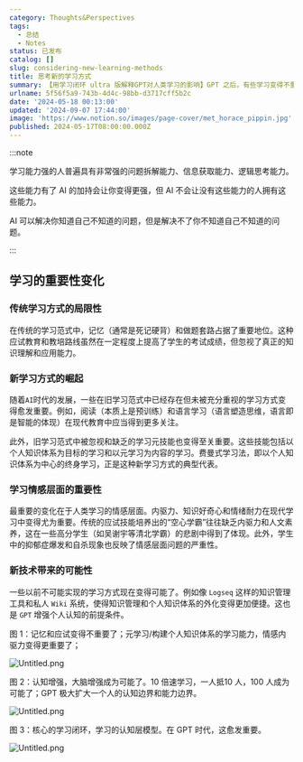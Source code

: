 ```yaml
---
category: Thoughts&Perspectives
tags:
  - 总结
  - Notes
status: 已发布
catalog: []
slug: considering-new-learning-methods
title: 思考新的学习方式
summary: 【用学习闭环 ultra 版解释GPT对人类学习的影响】GPT 之后，有些学习变得不重要了，有些学习变得更重要了，有些学习从不可能变成可能了。
urlname: 5f56f5a9-743b-4d4c-98bb-d3717cff5b2c
date: '2024-05-18 00:13:00'
updated: '2024-09-07 17:44:00'
image: 'https://www.notion.so/images/page-cover/met_horace_pippin.jpg'
published: 2024-05-17T08:00:00.000Z
---
```


:::note


学习能力强的人普遍具有非常强的问题拆解能力、信息获取能力、逻辑思考能力。


这些能力有了 AI 的加持会让你变得更强，但 AI 不会让没有这些能力的人拥有这些能力。


AI 可以解决你知道自己不知道的问题，但是解决不了你不知道自己不知道的问题。


:::


## 学习的重要性变化


### 传统学习方式的局限性


在传统的学习范式中，记忆（通常是死记硬背）和做题套路占据了重要地位。这种应试教育和教培路线虽然在一定程度上提高了学生的考试成绩，但忽视了真正的知识理解和应用能力。


### 新学习方式的崛起


随着`AI`时代的发展，一些在旧学习范式中已经存在但未被充分重视的学习方式变得愈发重要。例如，阅读（本质上是预训练）和语言学习（语言塑造思维，语言即是智能的体现）在现代教育中应当得到更多关注。


此外，旧学习范式中被忽视和缺乏的学习元技能也变得至关重要。这些技能包括以个人知识体系为目标的学习和以元学习为内容的学习。费曼式学习法，即以个人知识体系为中心的终身学习，正是这种新学习方式的典型代表。


### 学习情感层面的重要性


最重要的变化在于人类学习的情感层面。内驱力、知识好奇心和情绪耐力在现代学习中变得尤为重要。传统的应试技能培养出的“空心学霸”往往缺乏内驱力和人文素养，这在一些高分学生（如吴谢宇等清北学霸）的悲剧中得到了体现。此外，学生中的抑郁症爆发和自杀现象也反映了情感层面问题的严重性。


### 新技术带来的可能性


一些以前不可能实现的学习方式现在变得可能了。例如像 `Logseq` 这样的知识管理工具和私人 `Wiki` 系统，使得知识管理和个人知识体系的外化变得更加便捷。这也是 `GPT` 增强个人认知的前提条件。


图 1：记忆和应试变得不重要了；元学习/构建个人知识体系的学习能力，情感内驱力变得更重要了；


![Untitled.png](https://prod-files-secure.s3.us-west-2.amazonaws.com/5d24fe63-e567-4804-86f9-9fdc62e13082/a8319b77-00b3-43d9-9f99-e58187f20cfe/Untitled.png?X-Amz-Algorithm=AWS4-HMAC-SHA256&X-Amz-Content-Sha256=UNSIGNED-PAYLOAD&X-Amz-Credential=ASIAZI2LB4667UBUM3BI%2F20250209%2Fus-west-2%2Fs3%2Faws4_request&X-Amz-Date=20250209T213225Z&X-Amz-Expires=3600&X-Amz-Security-Token=IQoJb3JpZ2luX2VjEJT%2F%2F%2F%2F%2F%2F%2F%2F%2F%2FwEaCXVzLXdlc3QtMiJHMEUCIGBlo%2B6Mm9DIUuHweoZy2qvNvAQUpxbHjf%2FHjGYQVWldAiEAm04Zg9ZNMD%2FtxjMzDds2ujBK7hdTa8rw06m5pu4MBDgqiAQIrf%2F%2F%2F%2F%2F%2F%2F%2F%2F%2FARAAGgw2Mzc0MjMxODM4MDUiDMBRAb7vlnw%2BC0r3gyrcA%2Bmeah9xM8ME%2F9dT%2F%2FOixIEq2fZQTkQ%2BP2%2Be3FnVUS1LlBFSJ2tqQTxwqA39U64A18xxSdE3n86CzsHHQH8udY%2FB%2FJ8RqYSS6j%2FrQPiILJCF4hJLwoR6RHj0HHHEhQnodHz3iVyuNY%2Bl1yZ3BbMjJuSRhX9bGO%2BDBgJFE98w6Vi5y8BEJhGF0T2cAbDyr0gSD8lc8FatSTl4sT4mOpjKr2Uh6GVeaQNk%2BRyAPFrWFDY04kjx72CUzsRxPv8iTg6jaBot%2BDQ8gCbNbyHPdRHI2demH8LLBPkyYzNlozOqKPlP2p3ROmOpf4hszWALmz2yof2FgZzhn%2BZLuOTd%2B5Gm5W8vc0l8d3AL6MvdstQlqsJpkgf9wP4Utg48rkwnas9xiJoYIipYqexZhsybVN1SwVKbjV1YeUYYhACqqyxwK5lXMkXtQZTmXyyR9f3%2B2aVHaQnyK8%2BqAFEN1GFQeWydfNYsBNjPXjOlhI7HX%2FNKLTWkrCStTmxUCK2W6TzusbRscBvh4xK1SepC9YS6s0%2BeqKKh1VS0xV%2Fq3xloWdeZGxELZtinUKuZKzj3uP726u9vcdsvnGxnKjkT5Yz9Gsz7JMUv1vcTLXMAwcXbCnbQVu3tad8DIumLhOX%2Bxj%2BeMPOOpL0GOqUBenlZT2MGI2dsB%2FXyrUEHVdKrL8cFDtI%2FxeIMXGOj1uea7B9ZRz%2BbONHDfdsRWnniDbf%2FwH9%2FgO9QHRiqh%2B7ykimnRvWIAmAJrIhl5PpjcdQ5mGkhqmLOw28pLJPewfqd51OtwW6XSepL3hFJeKoaRH1peue93sSRw64tgCrsZJat%2FycHtZaEkQyepEJzgngdpt7xxU4nGyrophDAGznce7N7rpDI&X-Amz-Signature=4f1d205795d10bc1b0a9ae83122dd14d78edfe4ba6b72640fac3d876e3576412&X-Amz-SignedHeaders=host&x-id=GetObject)


图 2：认知增强，大脑增强成为可能了。10 倍速学习，一人抵10 人，100 人成为可能了；GPT 极大扩大一个人的认知边界和能力边界。


![Untitled.png](https://prod-files-secure.s3.us-west-2.amazonaws.com/5d24fe63-e567-4804-86f9-9fdc62e13082/e195b372-4d2b-479c-9e75-1be4e2c1412e/Untitled.png?X-Amz-Algorithm=AWS4-HMAC-SHA256&X-Amz-Content-Sha256=UNSIGNED-PAYLOAD&X-Amz-Credential=ASIAZI2LB4667UBUM3BI%2F20250209%2Fus-west-2%2Fs3%2Faws4_request&X-Amz-Date=20250209T213225Z&X-Amz-Expires=3600&X-Amz-Security-Token=IQoJb3JpZ2luX2VjEJT%2F%2F%2F%2F%2F%2F%2F%2F%2F%2FwEaCXVzLXdlc3QtMiJHMEUCIGBlo%2B6Mm9DIUuHweoZy2qvNvAQUpxbHjf%2FHjGYQVWldAiEAm04Zg9ZNMD%2FtxjMzDds2ujBK7hdTa8rw06m5pu4MBDgqiAQIrf%2F%2F%2F%2F%2F%2F%2F%2F%2F%2FARAAGgw2Mzc0MjMxODM4MDUiDMBRAb7vlnw%2BC0r3gyrcA%2Bmeah9xM8ME%2F9dT%2F%2FOixIEq2fZQTkQ%2BP2%2Be3FnVUS1LlBFSJ2tqQTxwqA39U64A18xxSdE3n86CzsHHQH8udY%2FB%2FJ8RqYSS6j%2FrQPiILJCF4hJLwoR6RHj0HHHEhQnodHz3iVyuNY%2Bl1yZ3BbMjJuSRhX9bGO%2BDBgJFE98w6Vi5y8BEJhGF0T2cAbDyr0gSD8lc8FatSTl4sT4mOpjKr2Uh6GVeaQNk%2BRyAPFrWFDY04kjx72CUzsRxPv8iTg6jaBot%2BDQ8gCbNbyHPdRHI2demH8LLBPkyYzNlozOqKPlP2p3ROmOpf4hszWALmz2yof2FgZzhn%2BZLuOTd%2B5Gm5W8vc0l8d3AL6MvdstQlqsJpkgf9wP4Utg48rkwnas9xiJoYIipYqexZhsybVN1SwVKbjV1YeUYYhACqqyxwK5lXMkXtQZTmXyyR9f3%2B2aVHaQnyK8%2BqAFEN1GFQeWydfNYsBNjPXjOlhI7HX%2FNKLTWkrCStTmxUCK2W6TzusbRscBvh4xK1SepC9YS6s0%2BeqKKh1VS0xV%2Fq3xloWdeZGxELZtinUKuZKzj3uP726u9vcdsvnGxnKjkT5Yz9Gsz7JMUv1vcTLXMAwcXbCnbQVu3tad8DIumLhOX%2Bxj%2BeMPOOpL0GOqUBenlZT2MGI2dsB%2FXyrUEHVdKrL8cFDtI%2FxeIMXGOj1uea7B9ZRz%2BbONHDfdsRWnniDbf%2FwH9%2FgO9QHRiqh%2B7ykimnRvWIAmAJrIhl5PpjcdQ5mGkhqmLOw28pLJPewfqd51OtwW6XSepL3hFJeKoaRH1peue93sSRw64tgCrsZJat%2FycHtZaEkQyepEJzgngdpt7xxU4nGyrophDAGznce7N7rpDI&X-Amz-Signature=592959468b0ad81c2b293f512954afb08636fa7c8b005bc442baceddde457ad0&X-Amz-SignedHeaders=host&x-id=GetObject)


图 3：核心的学习闭环，学习的认知层模型。在 GPT 时代，这愈发重要。


![Untitled.png](https://prod-files-secure.s3.us-west-2.amazonaws.com/5d24fe63-e567-4804-86f9-9fdc62e13082/57f2a38d-97b9-407e-baa1-8fecb8348e87/Untitled.png?X-Amz-Algorithm=AWS4-HMAC-SHA256&X-Amz-Content-Sha256=UNSIGNED-PAYLOAD&X-Amz-Credential=ASIAZI2LB4667UBUM3BI%2F20250209%2Fus-west-2%2Fs3%2Faws4_request&X-Amz-Date=20250209T213225Z&X-Amz-Expires=3600&X-Amz-Security-Token=IQoJb3JpZ2luX2VjEJT%2F%2F%2F%2F%2F%2F%2F%2F%2F%2FwEaCXVzLXdlc3QtMiJHMEUCIGBlo%2B6Mm9DIUuHweoZy2qvNvAQUpxbHjf%2FHjGYQVWldAiEAm04Zg9ZNMD%2FtxjMzDds2ujBK7hdTa8rw06m5pu4MBDgqiAQIrf%2F%2F%2F%2F%2F%2F%2F%2F%2F%2FARAAGgw2Mzc0MjMxODM4MDUiDMBRAb7vlnw%2BC0r3gyrcA%2Bmeah9xM8ME%2F9dT%2F%2FOixIEq2fZQTkQ%2BP2%2Be3FnVUS1LlBFSJ2tqQTxwqA39U64A18xxSdE3n86CzsHHQH8udY%2FB%2FJ8RqYSS6j%2FrQPiILJCF4hJLwoR6RHj0HHHEhQnodHz3iVyuNY%2Bl1yZ3BbMjJuSRhX9bGO%2BDBgJFE98w6Vi5y8BEJhGF0T2cAbDyr0gSD8lc8FatSTl4sT4mOpjKr2Uh6GVeaQNk%2BRyAPFrWFDY04kjx72CUzsRxPv8iTg6jaBot%2BDQ8gCbNbyHPdRHI2demH8LLBPkyYzNlozOqKPlP2p3ROmOpf4hszWALmz2yof2FgZzhn%2BZLuOTd%2B5Gm5W8vc0l8d3AL6MvdstQlqsJpkgf9wP4Utg48rkwnas9xiJoYIipYqexZhsybVN1SwVKbjV1YeUYYhACqqyxwK5lXMkXtQZTmXyyR9f3%2B2aVHaQnyK8%2BqAFEN1GFQeWydfNYsBNjPXjOlhI7HX%2FNKLTWkrCStTmxUCK2W6TzusbRscBvh4xK1SepC9YS6s0%2BeqKKh1VS0xV%2Fq3xloWdeZGxELZtinUKuZKzj3uP726u9vcdsvnGxnKjkT5Yz9Gsz7JMUv1vcTLXMAwcXbCnbQVu3tad8DIumLhOX%2Bxj%2BeMPOOpL0GOqUBenlZT2MGI2dsB%2FXyrUEHVdKrL8cFDtI%2FxeIMXGOj1uea7B9ZRz%2BbONHDfdsRWnniDbf%2FwH9%2FgO9QHRiqh%2B7ykimnRvWIAmAJrIhl5PpjcdQ5mGkhqmLOw28pLJPewfqd51OtwW6XSepL3hFJeKoaRH1peue93sSRw64tgCrsZJat%2FycHtZaEkQyepEJzgngdpt7xxU4nGyrophDAGznce7N7rpDI&X-Amz-Signature=ef4b47a32e7fa0f41545d0f4ac5bbc3ef7c0fadfb34aada366592c8ba450d648&X-Amz-SignedHeaders=host&x-id=GetObject)


